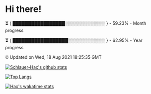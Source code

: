 # Hi there!

⏳ { █████████████████░░░░░░░░░░░░░ } - 59.23% - Month progress

⏳ { ██████████████████░░░░░░░░░░░░ } - 62.95% - Year progress

⏰ Updated on Wed, 18 Aug 2021 18:25:35 GMT


[![Schlauer-Hax's github stats](https://github-readme-stats.vercel.app/api?username=Schlauer-Hax&show_icons=true&theme=dark&count_private=true)](https://github.com/Schlauer-Hax)


[![Top Langs](https://github-readme-stats.vercel.app/api/top-langs/?username=Schlauer-Hax&layout=compact&theme=dark)](https://github.com/Schlauer-Hax?tab=repositories)


[![Hax's wakatime stats](https://github-readme-stats.vercel.app/api/wakatime?username=Hax&theme=dark)](https://wakatime.com/@Hax)

